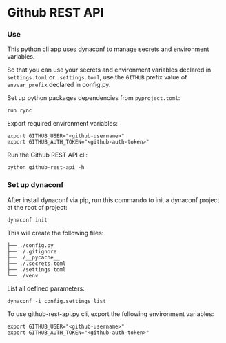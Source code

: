 # Github REST API


### Use

This python cli app uses dynaconf to manage secrets and environment variables.

So that you can use your secrets and environment variables declared in `settings.toml` or `.settings.toml`, use the `GITHUB` prefix value of `envvar_prefix` declared in config.py.

Set up python packages dependencies from `pyproject.toml`:
```shell
run rync
```

Export required environment variables:
```shell
export GITHUB_USER="<github-username>"
export GITHUB_AUTH_TOKEN="<github-auth-token>"
```

Run the Github REST API cli:
```shell
python github-rest-api -h
```

### Set up dynaconf

After install dynaconf via pip, run this commando to init a dynaconf project at the root of project:
```shell
dynaconf init
```

This will create the following files:
```shell
├── ./config.py
├── ./.gitignore
├── ./__pycache__
├── ./.secrets.toml
├── ./settings.toml
└── ./venv
```

List all defined parameters: 
```shell
dynaconf -i config.settings list
```

To use github-rest-api.py cli, export the following environment variables:
```shell
export GITHUB_USER="<github-username>"
export GITHUB_AUTH_TOKEN="<github-auth-token>"
```


